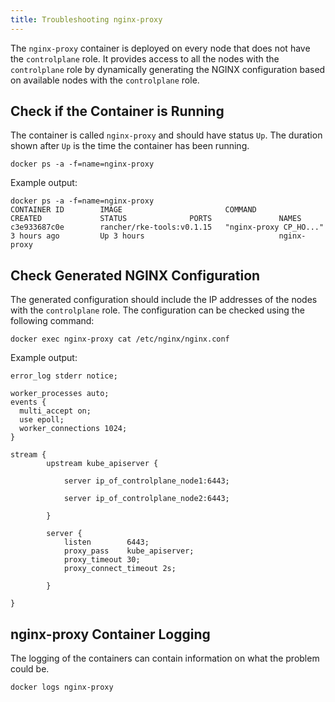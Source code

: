 ```yaml
---
title: Troubleshooting nginx-proxy
---
```


<head>
  <link rel="canonical" href="https://ranchermanager.docs.rancher.com/troubleshooting/kubernetes-components/troubleshooting-nginx-proxy"/>
</head>

The `nginx-proxy` container is deployed on every node that does not have the `controlplane` role. It provides access to all the nodes with the `controlplane` role by dynamically generating the NGINX configuration based on available nodes with the `controlplane` role.

## Check if the Container is Running

The container is called `nginx-proxy` and should have status `Up`. The duration shown after `Up` is the time the container has been running.

```
docker ps -a -f=name=nginx-proxy
```

Example output:

```
docker ps -a -f=name=nginx-proxy
CONTAINER ID        IMAGE                       COMMAND                  CREATED             STATUS              PORTS               NAMES
c3e933687c0e        rancher/rke-tools:v0.1.15   "nginx-proxy CP_HO..."   3 hours ago         Up 3 hours                              nginx-proxy
```

## Check Generated NGINX Configuration

The generated configuration should include the IP addresses of the nodes with the `controlplane` role. The configuration can be checked using the following command:

```
docker exec nginx-proxy cat /etc/nginx/nginx.conf
```

Example output:
```
error_log stderr notice;

worker_processes auto;
events {
  multi_accept on;
  use epoll;
  worker_connections 1024;
}

stream {
        upstream kube_apiserver {

            server ip_of_controlplane_node1:6443;

            server ip_of_controlplane_node2:6443;

        }

        server {
            listen        6443;
            proxy_pass    kube_apiserver;
            proxy_timeout 30;
            proxy_connect_timeout 2s;

        }

}
```

## nginx-proxy Container Logging

The logging of the containers can contain information on what the problem could be.

```
docker logs nginx-proxy
```